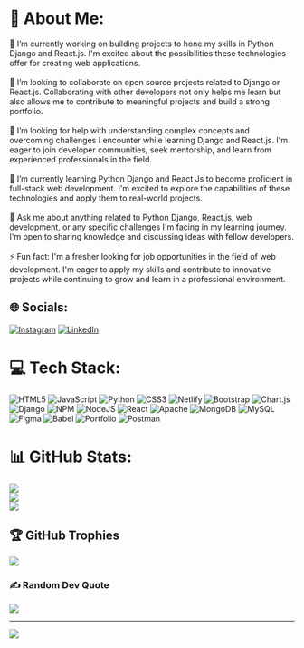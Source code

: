 # 💫 About Me:
🔭 I’m currently working on building projects to hone my skills in Python Django and React.js. I'm excited about the possibilities these technologies offer for creating web applications.<br><br>👯 I’m looking to collaborate on open source projects related to Django or React.js. Collaborating with other developers not only helps me learn but also allows me to contribute to meaningful projects and build a strong portfolio.<br><br>🤝 I’m looking for help with understanding complex concepts and overcoming challenges I encounter while learning Django and React.js. I'm eager to join developer communities, seek mentorship, and learn from experienced professionals in the field.<br><br>🌱 I’m currently learning Python Django and React Js to become proficient in full-stack web development. I'm excited to explore the capabilities of these technologies and apply them to real-world projects.<br><br>💬 Ask me about anything related to Python Django, React.js, web development, or any specific challenges I'm facing in my learning journey. I'm open to sharing knowledge and discussing ideas with fellow developers.<br><br>⚡ Fun fact: I'm a fresher looking for job opportunities in the field of web development. I'm eager to apply my skills and contribute to innovative projects while continuing to grow and learn in a professional environment.


## 🌐 Socials:
[![Instagram](https://img.shields.io/badge/Instagram-%23E4405F.svg?logo=Instagram&logoColor=white)](https://instagram.com/the.vedant_thakur) [![LinkedIn](https://img.shields.io/badge/LinkedIn-%230077B5.svg?logo=linkedin&logoColor=white)](https://linkedin.com/in/vedantathakur) 

# 💻 Tech Stack:
![HTML5](https://img.shields.io/badge/html5-%23E34F26.svg?style=plastic&logo=html5&logoColor=white) ![JavaScript](https://img.shields.io/badge/javascript-%23323330.svg?style=plastic&logo=javascript&logoColor=%23F7DF1E) ![Python](https://img.shields.io/badge/python-3670A0?style=plastic&logo=python&logoColor=ffdd54) ![CSS3](https://img.shields.io/badge/css3-%231572B6.svg?style=plastic&logo=css3&logoColor=white) ![Netlify](https://img.shields.io/badge/netlify-%23000000.svg?style=plastic&logo=netlify&logoColor=#00C7B7) ![Bootstrap](https://img.shields.io/badge/bootstrap-%238511FA.svg?style=plastic&logo=bootstrap&logoColor=white) ![Chart.js](https://img.shields.io/badge/chart.js-F5788D.svg?style=plastic&logo=chart.js&logoColor=white) ![Django](https://img.shields.io/badge/django-%23092E20.svg?style=plastic&logo=django&logoColor=white) ![NPM](https://img.shields.io/badge/NPM-%23CB3837.svg?style=plastic&logo=npm&logoColor=white) ![NodeJS](https://img.shields.io/badge/node.js-6DA55F?style=plastic&logo=node.js&logoColor=white) ![React](https://img.shields.io/badge/react-%2320232a.svg?style=plastic&logo=react&logoColor=%2361DAFB) ![Apache](https://img.shields.io/badge/apache-%23D42029.svg?style=plastic&logo=apache&logoColor=white) ![MongoDB](https://img.shields.io/badge/MongoDB-%234ea94b.svg?style=plastic&logo=mongodb&logoColor=white) ![MySQL](https://img.shields.io/badge/mysql-%2300000f.svg?style=plastic&logo=mysql&logoColor=white) ![Figma](https://img.shields.io/badge/figma-%23F24E1E.svg?style=plastic&logo=figma&logoColor=white) ![Babel](https://img.shields.io/badge/Babel-F9DC3e?style=plastic&logo=babel&logoColor=black) ![Portfolio](https://img.shields.io/badge/Portfolio-%23000000.svg?style=plastic&logo=firefox&logoColor=#FF7139) ![Postman](https://img.shields.io/badge/Postman-FF6C37?style=plastic&logo=postman&logoColor=white)
# 📊 GitHub Stats:
![](https://github-readme-stats.vercel.app/api?username=28vedant&theme=great-gatsby&hide_border=false&include_all_commits=false&count_private=false)<br/>
![](https://github-readme-streak-stats.herokuapp.com/?user=28vedant&theme=great-gatsby&hide_border=false)<br/>
![](https://github-readme-stats.vercel.app/api/top-langs/?username=28vedant&theme=great-gatsby&hide_border=false&include_all_commits=false&count_private=false&layout=compact)

## 🏆 GitHub Trophies
![](https://github-profile-trophy.vercel.app/?username=28vedant&theme=radical&no-frame=false&no-bg=false&margin-w=4)

### ✍️ Random Dev Quote
![](https://quotes-github-readme.vercel.app/api?type=horizontal&theme=merko)

---
[![](https://visitcount.itsvg.in/api?id=28vedant&icon=2&color=8)](https://visitcount.itsvg.in)

<!-- Proudly created with GPRM ( https://gprm.itsvg.in ) -->